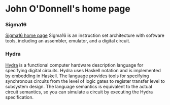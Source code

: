# John O'Donnell's home page

### Sigma16

[Sigma16 home page](https://jtod.github.io/S16/) Sigma16 is an instruction set architecture with software tools, including an assembler, emulator, and a digital circuit.

### Hydra
[Hydra](https://github.com/jtod/Hydra) is a functional computer hardware description language for specifying digital circuits.  Hydra uses Haskell notation and is implemented by embedding in Haskell. The language provides tools for specifying synchronous circuits from the level of logic gates to register transfer level to subsystem design.  The language semantics is equivalent to the actual circuit semantics, so you can simulate a circuit by executing the Hydra specification.
